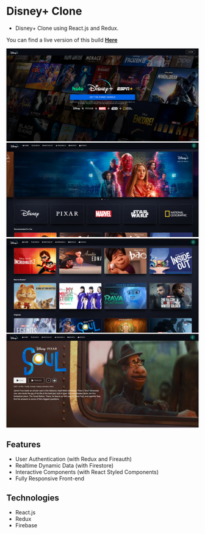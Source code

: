 # Disney+ Clone
- Disney+ Clone using React.js and Redux.

You can find a live version of this build [**Here**](https://disney-clone-9cdd5.web.app/)

![](./img/img1.png)
![](./img/img2.png)
![](./img/img3.png)
![](./img/img4.png)

## Features

- User Authentication (with Redux and Fireauth)
- Realtime Dynamic Data (with Firestore)
- Interactive Components (with React Styled Components)
- Fully Responsive Front-end

## Technologies

- React.js
- Redux
- Firebase